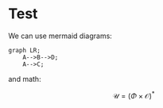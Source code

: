 # Test

We can use mermaid diagrams:

```mermaid
graph LR;
    A-->B-->D;
    A-->C;
```

and math:

$$
  \mathcal{U} = ( \Phi \times \mathcal{O} )^*
$$
